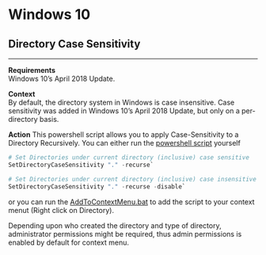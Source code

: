 # Windows 10
## Directory Case Sensitivity
---

**Requirements** <br>
Windows 10’s April 2018 Update.

**Context** <br>
By default, the directory system in Windows is case insensitive. Case sensitivity was added in Windows 10’s April 2018 Update, but only on a per-directory basis.

**Action**
This powershell script allows you to apply Case-Sensitivity to a Directory Recursively.
You can either run the [powershell script](Windows\Directory%20Case%20Sensitivity\SetDirCaseSensitivity.ps1) yourself
```powershell
# Set Directories under current directory (inclusive) case sensitive
SetDirectoryCaseSensitivity "." -recurse`

# Set Directories under current directory (inclusive) case insensitive
SetDirectoryCaseSensitivity "." -recurse -disable`
```
or you can run the [AddToContextMenu.bat](Windows\Directory%20Case%20Sensitivity\AddToContextMenu.bat) to add the script to your context menut (Right click on Directory).

Depending upon who created the directory and type of directory, administrator permissions might be required, thus admin permissions is enabled by default for context menu.